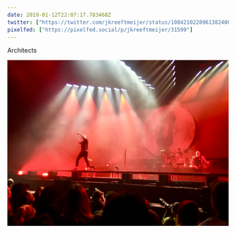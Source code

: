 ```yaml
---
date: 2019-01-12T22:07:17.783468Z
twitter: ["https://twitter.com/jkreeftmeijer/status/1084210228961382406"]
pixelfed: ["https://pixelfed.social/p/jkreeftmeijer/31599"]
---
```

Architects

![Architects.](/media/065A2112-26A7-4A3B-BDBE-50B4CF81A541.jpeg)
